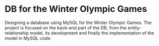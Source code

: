 # DB for the Winter Olympic Games
Designing a database using MySQL for the Winter Olympic Games. The project is focused on the back-end part of the DB, from the entity-relationship model, its development and finally the implementation of the model in MySQL code.
